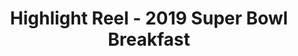 ---
layout: followup
title: Highlight Reel - 2019 Super Bowl Breakfast
page_sections:
- template: centered-text
  block: centered-text
  content: "<div class='row align-center' style='display: flex; justify-content: center; padding: 8px 20px;'><h3>Highlight Reel <br />2019 Super Bowl Breakfast</h3></div>"
- template: html-text
  block: text
  content: |-
    <div class="row align-center"><div class="col-md-6 col-md-offset-3"><div
        class="videowrapper"><iframe width="100%" src="https://www.youtube.com/embed/P07iECwcRBI?showinfo=0&controls=0&modestbranding=1"
        frameborder="0" allow="autoplay; encrypted-media" allowfullscreen></iframe></div></div></div>
- template: cta
  block: cta
  link:  "mailto:sbb@athletesinaction.org"
  text: Tell Us About Your Experience
---